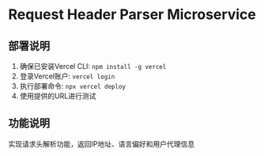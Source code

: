 # Request Header Parser Microservice

## 部署说明
1. 确保已安装Vercel CLI: `npm install -g vercel`
2. 登录Vercel账户: `vercel login`
3. 执行部署命令: `npx vercel deploy`
4. 使用提供的URL进行测试

## 功能说明
实现请求头解析功能，返回IP地址、语言偏好和用户代理信息